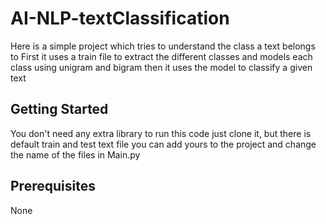 # AI-NLP-textClassification

Here is a simple project which tries to understand the class a text belongs to 
First it uses a train file to extract the different classes and models each class using unigram and bigram then it uses the
model to classify a given text

## Getting Started
You don't need any extra library to run this code just clone it, but there is default train and test text file you can add
yours to the project and change the name of the files in Main.py

## Prerequisites
None
